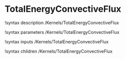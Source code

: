 # TotalEnergyConvectiveFlux

!syntax description /Kernels/TotalEnergyConvectiveFlux

!syntax parameters /Kernels/TotalEnergyConvectiveFlux

!syntax inputs /Kernels/TotalEnergyConvectiveFlux

!syntax children /Kernels/TotalEnergyConvectiveFlux
